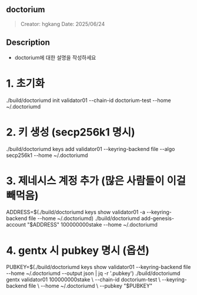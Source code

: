 ## doctorium
> Creator: hgkang
> Date: 2025/06/24

## Description 
* doctorium에 대한 설명을 작성하세요

# 1. 초기화
./build/doctoriumd init validator01 --chain-id doctorium-test --home ~/.doctoriumd

# 2. 키 생성 (secp256k1 명시)
./build/doctoriumd keys add validator01 --keyring-backend file --algo secp256k1 --home ~/.doctoriumd

# 3. 제네시스 계정 추가 (많은 사람들이 이걸 빼먹음)
ADDRESS=$(./build/doctoriumd keys show validator01 -a --keyring-backend file --home ~/.doctoriumd)
./build/doctoriumd add-genesis-account "$ADDRESS" 100000000stake --home ~/.doctoriumd

# 4. gentx 시 pubkey 명시 (옵션)
PUBKEY=$(./build/doctoriumd keys show validator01 --keyring-backend file --home ~/.doctoriumd --output json | jq -r '.pubkey')
./build/doctoriumd gentx validator01 100000000stake \
--chain-id doctorium-test \
--keyring-backend file \
--home ~/.doctoriumd \
--pubkey "$PUBKEY"
